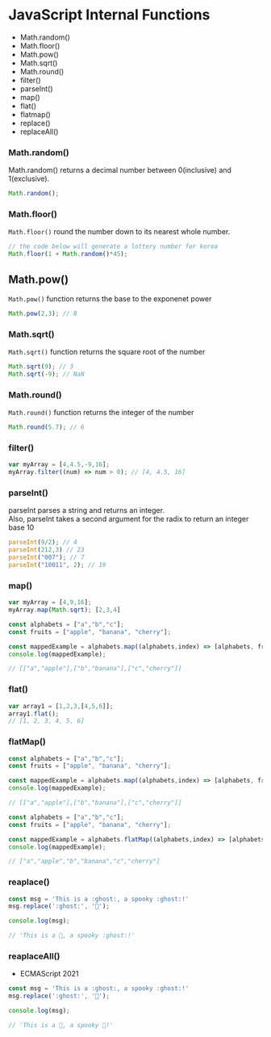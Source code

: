 # JavaScript Internal Functions
* Math.random()
* Math.floor()
* Math.pow()
* Math.sqrt()
* Math.round()
* filter()
* parseInt()
* map()
* flat()
* flatmap()
* replace()
* replaceAll()

### Math.random()
Math.random() returns a decimal number between 0(inclusive) and 1(exclusive).
```javascript
Math.random();
```

### Math.floor()
`Math.floor()` round the number down to its nearest whole number.
```javascript
// the code below will generate a lottery number for korea
Math.floor(1 + Math.random()*45);
```

## Math.pow()
`Math.pow()` function returns the base to the exponenet power
```javascript
Math.pow(2,3); // 8
```

### Math.sqrt()
`Math.sqrt()` function returns the square root of the number
```javascript
Math.sqrt(9); // 3
Math.sqrt(-9); // NaN
```

### Math.round()
`Math.round()` function returns the integer of the number
```javascript
Math.round(5.7); // 6
```

### filter()
```javascript
var myArray = [4,4.5,-9,16];
myArray.filter((num) => num > 0); // [4, 4.5, 16]
```

### parseInt()
parseInt parses a string and returns an integer.\
Also, parseInt takes a second argument for the radix to return an integer base 10
```javascript
parseInt(9/2); // 4
parseInt(212,3) // 23
parseInt("007"); // 7
parseInt("10011", 2); // 19
```

### map()
```javascript
var myArray = [4,9,16];
myArray.map(Math.sqrt); [2,3,4]
```

```javascript
const alphabets = ["a","b","c"];
const fruits = ["apple", "banana", "cherry"];

const mappedExample = alphabets.map((alphabets,index) => [alphabets, fruits[index]]);
console.log(mappedExample);

// [["a","apple"],["b","banana"],["c","cherry"]]
```

### flat()
```javascript
var array1 = [1,2,3,[4,5,6]]; 
array1.flat(); 
// [1, 2, 3, 4, 5, 6]
```

### flatMap()
```javascript
const alphabets = ["a","b","c"];
const fruits = ["apple", "banana", "cherry"];

const mappedExample = alphabets.map((alphabets,index) => [alphabets, fruits[index]]);
console.log(mappedExample);

// [["a","apple"],["b","banana"],["c","cherry"]]

const alphabets = ["a","b","c"];
const fruits = ["apple", "banana", "cherry"];

const mappedExample = alphabets.flatMap((alphabets,index) => [alphabets, fruits[index]]);
console.log(mappedExample);

// ["a","apple","b","banana","c","cherry"]
```

### reaplace()
```javascript
const msg = 'This is a :ghost:, a spooky :ghost:!'
msg.replace(':ghost:', '👻');

console.log(msg);

// 'This is a 👻, a spooky :ghost:!'
```

### reaplaceAll()
* ECMAScript 2021
```javascript
const msg = 'This is a :ghost:, a spooky :ghost:!'
msg.replace(':ghost:', '👻');

console.log(msg);

// 'This is a 👻, a spooky 👻!'
```
